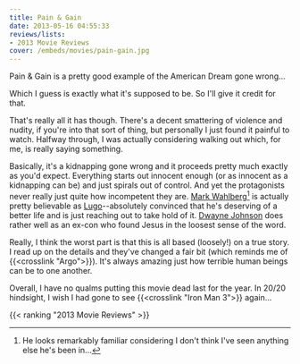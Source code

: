 ```yaml
---
title: Pain & Gain
date: 2013-05-16 04:55:33
reviews/lists:
- 2013 Movie Reviews
cover: /embeds/movies/pain-gain.jpg
---
```

Pain &amp; Gain is a pretty good example of the American Dream gone wrong...

<!--more-->

Which I guess is exactly what it's supposed to be. So I'll give it credit for that.

That's really all it has though. There's a decent smattering of violence and nudity, if you're into that sort of thing, but personally I just found it painful to watch. Halfway through, I was actually considering walking out which, for me, is really saying something.

Basically, it's a kidnapping gone wrong and it proceeds pretty much exactly as you'd expect. Everything starts out innocent enough (or as innocent as a kidnapping can be) and just spirals out of control. And yet the protagonists never really just quite how incompetent they are. <a itemprop="url" href="http://www.imdb.com/name/nm0000242/?ref_=tt_cl_t1">Mark Wahlberg</a>[^1] is actually pretty believable as <a href="http://www.imdb.com/character/ch0293640/?ref_=tt_cl_t1">Lugo</a>--absolutely convinced that he's deserving of a better life and is just reaching out to take hold of it. <a itemprop="url" href="http://www.imdb.com/name/nm0425005/?ref_=tt_cl_t2">Dwayne Johnson</a> does rather well as an ex-con who found Jesus in the loosest sense of the word.

Really, I think the worst part is that this is all based (loosely!) on a true story. I read up on the details and they've changed a fair bit (which reminds me of {{<crosslink "Argo">}}). It's always amazing just how terrible human beings can be to one another.

Overall, I have no qualms putting this movie dead last for the year. In 20/20 hindsight, I wish I had gone to see {{<crosslink "Iron Man 3">}} again...

{{< ranking "2013 Movie Reviews" >}}

[^1]: He looks remarkably familiar considering I don't think I've seen anything else he's been in...